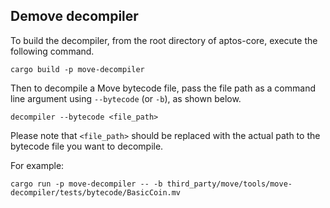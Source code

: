 Demove decompiler
---

To build the decompiler, from the root directory of aptos-core, execute
the following command.

```
cargo build -p move-decompiler
```

Then to decompile a Move bytecode file, pass the file path as a command line
argument using `--bytecode` (or `-b`), as shown below.

```
decompiler --bytecode <file_path>
```

Please note that `<file_path>` should be replaced with the actual path to
the bytecode file you want to decompile.

For example:

```
cargo run -p move-decompiler -- -b third_party/move/tools/move-decompiler/tests/bytecode/BasicCoin.mv
```
